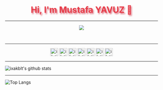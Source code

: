 
<h1 align="center" style="color:#e63946;text-shadow: 3px 4px 4px rgba(205, 50, 70, 0.7);">Hi, I'm Mustafa YAVUZ 👋</h1>

---

<div align="center">
<p align="center">
  <img src="https://external-content.duckduckgo.com/iu/?u=https%3A%2F%2Fmedia1.tenor.com%2Fimages%2F38bb3e25cb5a4a0a661eeecd8a599b04%2Ftenor.gif%3Fitemid%3D5305081&f=1&nofb=1"/>
</p>
<br />
</div>

---

<div align="center">
  
  <a target="_blank" href="https://instagram.com/muso_yavuz"><img alt="iletisim | Instagram" width="26px" src="https://www.flaticon.com/svg/static/icons/svg/1384/1384015.svg"></a>
  <a target="_blank" href="https://discord.com/widget?id=699824201497968800&theme=dark"><img alt="iletisim | Discord Server | Walker 835#3864" width="26px" src="https://cdn.jsdelivr.net/npm/simple-icons@v3/icons/discord.svg"></a>
  <a target="_blank" href="https://www.t.me/walker"><img  alt="iletisim | Telegram" width="26px" src="https://www.flaticon.com/svg/static/icons/svg/2111/2111708.svg"></a>
  <a target="_blank" href="#"><img alt="iletisim | Sites" width="26px" src="https://www.flaticon.com/svg/static/icons/svg/1231/1231223.svg"></a>
  <a target="_blank" href="https://Youtube.com/"><img  alt="iletisim | YouTube" width="26px" src="https://www.flaticon.com/svg/static/icons/svg/1384/1384012.svg"></a>
  <a target="_blank" href="https://Twitch.com/"><img alt="iletisim | Twitch" width="26px" src="https://www.flaticon.com/svg/static/icons/svg/2111/2111727.svg"></a>
  <a href="https://www.linkedin.com/in/mstkyvz/" target="_blank"><img alt="iletisim | Linkedin" width="26px" src="https://www.flaticon.com/svg/static/icons/svg/1384/1384014.svg"></a>
</div>

---

![ixakblt's github stats](https://github-readme-stats.vercel.app/api?username=mstkyvz&show_icons=true)

---

![Top Langs](https://github-readme-stats.vercel.app/api/top-langs/?username=mstkyvz&langs_count=10&hide=vim%20script)


